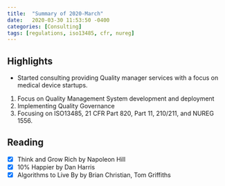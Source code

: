 ```yaml
---
title:  "Summary of 2020-March"
date:   2020-03-30 11:53:50 -0400
categories: [Consulting]
tags: [regulations, iso13485, cfr, nureg]
---
```

## Highlights
- Started consulting providing Quality manager services with a focus on medical device startups.
1. Focus on Quality Management System development and deployment
2. Implementing Quality Governance
3. Focusing on ISO13485, 21 CFR Part 820, Part 11, 210/211, and NUREG 1556.

## Reading
- [x] Think and Grow Rich by Napoleon Hill
- [x] 10% Happier by Dan Harris
- [x] Algorithms to Live By by Brian Christian, Tom Griffiths
